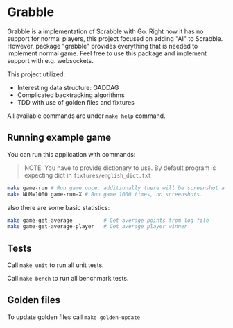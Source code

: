 # Grabble

Grabble is a implementation of Scrabble with Go. Right now it has no support for normal players, this project focused on adding "AI" to Scrabble. However, package "grabble" provides everything that is needed to implement normal game. Feel free to use this package and implement support with e.g. websockets.

This project utilized:

* Interesting data structure: GADDAG
* Complicated backtracking algorithms
* TDD with use of golden files and fixtures

All available commands are under `make help` command.

## Running example game

You can run this application with commands:

> NOTE: You have to provide dictionary to use. By default program is expecting dict in `fixtures/english_dict.txt`

```bash
make game-run # Run game once, additionally there will be screenshot after each turn.
make NUM=1000 game-run-X # Run game 1000 times, no screenshots.
```

also there are some basic statistics:

```bash
make game-get-average          # Get average points from log file
make game-get-average-player   # Get average player winner
```

## Tests

Call `make unit` to run all unit tests.

Call `make bench` to run all benchmark tests.

## Golden files

To update golden files call `make golden-update`

